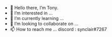 - 👋 Hello there, I’m Tony.
- 👀 I’m interested in ...
- 🌱 I’m currently learning ...
- 💞️ I’m looking to collaborate on ...
- 📫 How to reach me ... discord : synclair#7267

<!---
Tonystorys/Tonystorys is a ✨ special ✨ repository because its `README.md` (this file) appears on your GitHub profile.
You can click the Preview link to take a look at your changes.
--->

